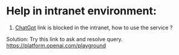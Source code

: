 Help in intranet environment:
============================

1. [ChatGpt](chat.openai.com/) link is blocked in the intranet, how to use the service ?

Solution:
Try this link to ask and resolve query.
https://platform.openai.com/playground
